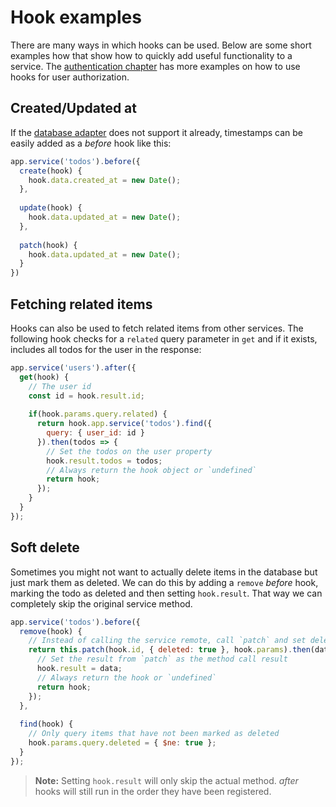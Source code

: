 # Hook examples

There are many ways in which hooks can be used. Below are some short examples how that show how to quickly add useful functionality to a service. The [authentication chapter](../authentication/readme.md) has more examples on how to use hooks for user authorization.

## Created/Updated at

If the [database adapter](../databases/readme.md) does not support it already, timestamps can be easily added as a *before* hook like this:

```js
app.service('todos').before({
  create(hook) {
    hook.data.created_at = new Date();
  },
  
  update(hook) {
    hook.data.updated_at = new Date();
  },
  
  patch(hook) {
    hook.data.updated_at = new Date();
  }
})
```

## Fetching related items

Hooks can also be used to fetch related items from other services. The following hook checks for a `related` query parameter in `get` and if it exists, includes all todos for the user in the response:

```js
app.service('users').after({
  get(hook) {
    // The user id
    const id = hook.result.id;
    
    if(hook.params.query.related) {
      return hook.app.service('todos').find({
        query: { user_id: id }
      }).then(todos => {
        // Set the todos on the user property
        hook.result.todos = todos;
        // Always return the hook object or `undefined`
        return hook;
      });
    }
  }
});
```

## Soft delete

Sometimes you might not want to actually delete items in the database but just mark them as deleted. We can do this by adding a `remove` *before* hook, marking the todo as deleted and then setting `hook.result`. That way we can completely skip the original service method.

```js
app.service('todos').before({
  remove(hook) {
    // Instead of calling the service remote, call `patch` and set deleted to `true`
    return this.patch(hook.id, { deleted: true }, hook.params).then(data => {
      // Set the result from `patch` as the method call result
      hook.result = data;
      // Always return the hook or `undefined`
      return hook;
    });
  },
  
  find(hook) {
    // Only query items that have not been marked as deleted
    hook.params.query.deleted = { $ne: true };
  }
});
```

> __Note:__ Setting `hook.result` will only skip the actual method. *after* hooks will still run in the order they have been registered.
